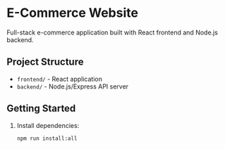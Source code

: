 # E-Commerce Website

Full-stack e-commerce application built with React frontend and Node.js backend.

## Project Structure

- `frontend/` - React application
- `backend/` - Node.js/Express API server

## Getting Started

1. Install dependencies:
   ```bash
   npm run install:all
   ```
